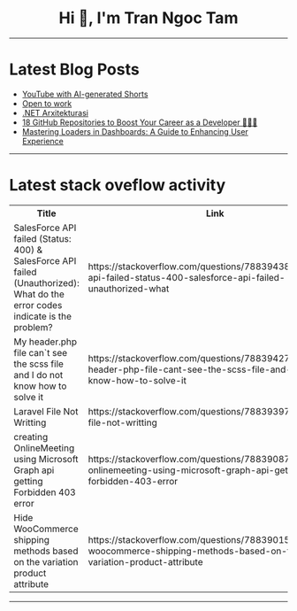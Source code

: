 <h1 align="center">Hi 👋, I'm Tran Ngoc Tam</h1>

---

# Latest Blog Posts 
<!-- BLOG-POST-LIST:START -->
- [YouTube with AI-generated Shorts](https://dev.to/imrankh13332994/youtube-with-ai-generated-shorts-443l)
- [Open to work](https://dev.to/ricardogesteves/open-to-work-3abh)
- [.NET Arxitekturasi](https://dev.to/sunnat_qayumov_2db67b1ba1/net-arxitekturasi-2d87)
- [18 GitHub Repositories to Boost Your Career as a Developer 🚀🧑‍💻](https://dev.to/madza/18-github-repositories-to-boost-your-career-as-a-developer-544a)
- [Mastering Loaders in Dashboards: A Guide to Enhancing User Experience](https://dev.to/emmsdan/mastering-loaders-in-dashboards-a-guide-to-enhancing-user-experience-4kj2)
<!-- BLOG-POST-LIST:END -->

---

# Latest stack oveflow activity
<table>
  <tr><th>Title</th><th>Link</th></tr>
  <!-- STACKOVERFLOW:START --><tr><td>SalesForce API failed &lpar;Status: 400&rpar; &amp; SalesForce API failed &lpar;Unauthorized&rpar;: What do the error codes indicate is the problem?</td><td>https://stackoverflow.com/questions/78839438/salesforce-api-failed-status-400-salesforce-api-failed-unauthorized-what</td></tr><tr><td>My header.php file can`t see the scss file and I do not know how to solve it</td><td>https://stackoverflow.com/questions/78839427/my-header-php-file-cant-see-the-scss-file-and-i-do-not-know-how-to-solve-it</td></tr><tr><td>Laravel File Not Writting</td><td>https://stackoverflow.com/questions/78839397/laravel-file-not-writting</td></tr><tr><td>creating OnlineMeeting using Microsoft Graph api getting Forbidden 403 error</td><td>https://stackoverflow.com/questions/78839087/creating-onlinemeeting-using-microsoft-graph-api-getting-forbidden-403-error</td></tr><tr><td>Hide WooCommerce shipping methods based on the variation product attribute</td><td>https://stackoverflow.com/questions/78839015/hide-woocommerce-shipping-methods-based-on-the-variation-product-attribute</td></tr><!-- STACKOVERFLOW:END -->
</table>

---


